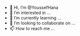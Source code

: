 - 👋 Hi, I’m @YoussefHana
- 👀 I’m interested in ...
- 🌱 I’m currently learning ...
- 💞️ I’m looking to collaborate on ...
- 📫 How to reach me ...

<!---
YoussefHana/YoussefHana is a ✨ special ✨ repository because its `README.md` (this file) appears on your GitHub profile.
You can click the Preview link to take a look at your changes.
--->
